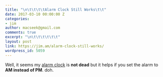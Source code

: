 ```yaml
---
title: "\n\t\t\t\tAlarm Clock Still Works\t\t"
date: 2017-03-10 00:00:00 Z
categories:
- jim
author: macseek@gmail.com
comments: true
excerpt: "\n\t\t\t\t\t\t"
layout: post
link: https://jim.am/alarm-clock-still-works/
wordpress_id: 5059
---
```


Well, it seems my [alarm clock](http://jim.am/2017/03/07/alarmed/) is **not dead** but it helps if you set the alarm to **AM instead of PM**. doh.


		
